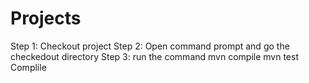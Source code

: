 # Projects


Step 1:  Checkout project 
Step 2:  Open command prompt and go the checkedout directory
Step 3: run the command 
      mvn compile
      mvn test Complile 

